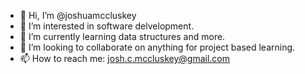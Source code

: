 - 👋 Hi, I’m @joshuamccluskey
- 👀 I’m interested in software delvelopment.
- 🌱 I’m currently learning data structures and more.
- 💞️ I’m looking to collaborate on anything for project based learning.
- 📫 How to reach me: josh.c.mccluskey@gmail.com

<!---
joshuamccluskey/joshuamccluskey is a ✨ special ✨ repository because its `README.md` (this file) appears on your GitHub profile.
You can click the Preview link to take a look at your changes.
--->
